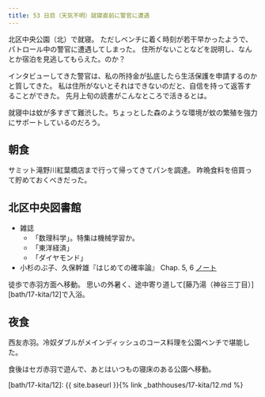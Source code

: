 ```yaml
---
title: 53 日目（天気不明）就寝直前に警官に遭遇
---
```


北区中央公園（北）で就寝。
ただしベンチに着く時刻が若干早かったようで、パトロール中の警官に遭遇してしまった。
住所がないことなどを説明し、なんとか宿泊を見逃してもらえた。のか？

インタビューしてきた警官は、私の所持金が払底したら生活保護を申請するのかと質してきた。
私は住所がないとそれはできないのだと、自信を持って返答することができた。
先月上旬の読書がこんなところで活きるとは。

就寝中は蚊が多すぎて難渋した。ちょっとした森のような環境が蚊の繁殖を強力にサポートしているのだろう。

## 朝食

サミット滝野川紅葉橋店まで行って帰ってきてパンを調達。
昨晩食料を倍買って貯めておくべきだった。

## 北区中央図書館

* 雑誌
  * 「数理科学」。特集は機械学習か。
  * 「東洋経済」
  * 「ダイヤモンド」
* 小杉のぶ子、久保幹雄『はじめての確率論』 Chap. 5, 6 [ノート][kosugi11]

徒歩で赤羽方面へ移動。
思いの外暑く、途中寄り道して[藤乃湯（神谷三丁目）][bath/17-kita/12]で入浴。

[kosugi11]: <https://github.com/showa-yojyo/jupyter-notebooks/kosugi11>

## 夜食

西友赤羽。冷奴ダブルがメインディッシュのコース料理を公園ベンチで堪能した。

食後はセガ赤羽で遊んで、あとはいつもの寝床のある公園へ移動。

[bath/17-kita/12]: {{ site.baseurl }}{% link _bathhouses/17-kita/12.md %}

